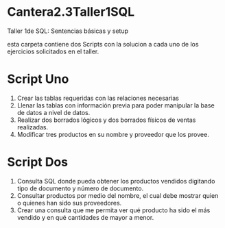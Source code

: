 # Cantera2.3Taller1SQL
Taller 1de SQL: Sentencias básicas y setup


esta carpeta contiene dos Scripts con la solucion a cada uno de los ejercicios  solicitados en el taller.

# Script Uno
1. Crear las tablas requeridas con las relaciones necesarias
2. Llenar las tablas con información previa para poder manipular la base de datos a nivel de datos.
3. Realizar dos borrados lógicos y dos borrados físicos de ventas realizadas.
4. Modificar tres productos en su nombre y proveedor que los provee.

# Script Dos
1. Consulta SQL donde pueda obtener los productos vendidos digitando tipo de documento y número de documento.
2. Consultar productos por medio del nombre, el cual debe mostrar quien o quienes han sido sus proveedores.
3. Crear una consulta que me permita ver qué producto ha sido el más vendido y en qué cantidades de mayor a menor.


